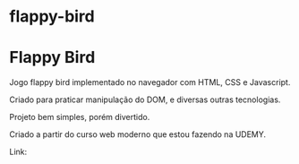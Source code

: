 # flappy-bird

<h1>Flappy Bird</h1>
<p>Jogo flappy bird implementado no navegador com HTML, CSS e Javascript. </p>
<p>Criado para praticar manipulação do DOM, e diversas outras tecnologias.</p>
<p>Projeto bem simples, porém divertido.</p>
<p>Criado a partir do curso web moderno que estou fazendo na UDEMY.</p>
<p>Link: </p>
